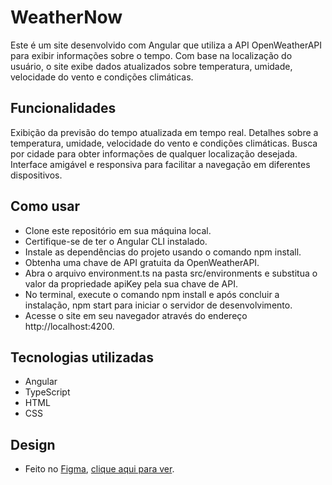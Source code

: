 # WeatherNow

Este é um site desenvolvido com Angular que utiliza a API OpenWeatherAPI para exibir informações sobre o tempo. Com base na localização do usuário, o site exibe dados atualizados sobre temperatura, umidade, velocidade do vento e condições climáticas.


## Funcionalidades
Exibição da previsão do tempo atualizada em tempo real.
Detalhes sobre a temperatura, umidade, velocidade do vento e condições climáticas.
Busca por cidade para obter informações de qualquer localização desejada.
Interface amigável e responsiva para facilitar a navegação em diferentes dispositivos.


## Como usar
- Clone este repositório em sua máquina local.
- Certifique-se de ter o Angular CLI instalado.
- Instale as dependências do projeto usando o comando npm install.
- Obtenha uma chave de API gratuita da OpenWeatherAPI.
- Abra o arquivo environment.ts na pasta src/environments e substitua o valor da propriedade apiKey pela sua chave de API.
- No terminal, execute o comando npm install e após concluir a instalação, npm start para iniciar o servidor de desenvolvimento.
- Acesse o site em seu navegador através do endereço http://localhost:4200.


## Tecnologias utilizadas
- Angular
- TypeScript
- HTML
- CSS

## Design
- Feito no [Figma](https://www.figma.com/), [clique aqui para ver](https://www.figma.com/file/Cs3epJzl9SNnZkgiLUOn6K/Untitled?type=design&node-id=0%3A1&t=IFYVEkllcvCRQEdC-1).
